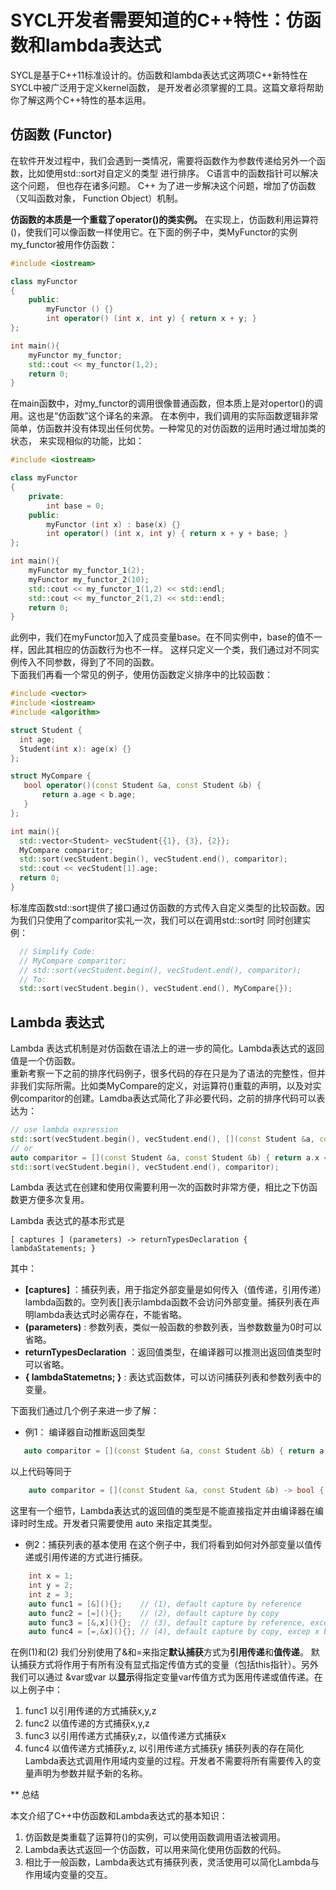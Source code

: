 # SYCL开发者需要知道的C++特性：仿函数和lambda表达式

SYCL是基于C++11标准设计的。仿函数和lambda表达式这两项C++新特性在SYCL中被广泛用于定义kernel函数，
是开发者必须掌握的工具。这篇文章将帮助你了解这两个C++特性的基本运用。

## 仿函数 (Functor)
在软件开发过程中，我们会遇到一类情况，需要将函数作为参数传递给另外一个函数，比如使用std::sort对自定义的类型
进行排序。 C语言中的函数指针可以解决这个问题， 但也存在诸多问题。
C++ 为了进一步解决这个问题，增加了仿函数（又叫函数对象， Function Object）机制。

**仿函数的本质是一个重载了operator()的类实例。**
在实现上，仿函数利用运算符()，使我们可以像函数一样使用它。在下面的例子中，类MyFunctor的实例my_functor被用作仿函数：

```C++
#include <iostream>

class myFunctor
{
    public:
        myFunctor () {}
        int operator() (int x, int y) { return x + y; }
};

int main(){
    myFunctor my_functor;
    std::cout << my_functor(1,2);
    return 0;
}
```
在main函数中，对my_functor的调用很像普通函数，但本质上是对opertor()的调用。这也是“仿函数”这个译名的来源。
在本例中，我们调用的实际函数逻辑非常简单，仿函数并没有体现出任何优势。一种常见的对仿函数的运用时通过增加类的状态，
来实现相似的功能，比如：

```C++
#include <iostream>

class myFunctor
{   
    private:
        int base = 0;
    public:
        myFunctor (int x) : base(x) {}
        int operator() (int x, int y) { return x + y + base; }
};

int main(){
    myFunctor my_functor_1(2);
    myFunctor my_functor_2(10);
    std::cout << my_functor_1(1,2) << std::endl;
    std::cout << my_functor_2(1,2) << std::endl;
    return 0;
}
```
此例中，我们在myFunctor加入了成员变量base。在不同实例中，base的值不一样，因此其相应的仿函数行为也不一样。
这样只定义一个类，我们通过对不同实例传入不同参数，得到了不同的函数。  
下面我们再看一个常见的例子，使用仿函数定义排序中的比较函数：

```C++
#include <vector>
#include <iostream>
#include <algorithm>

struct Student {
  int age;
  Student(int x): age(x) {}
};

struct MyCompare { 
   bool operator()(const Student &a, const Student &b) {
       return a.age < b.age;
   }
};

int main(){
  std::vector<Student> vecStudent{{1}, {3}, {2}};
  MyCompare comparitor;
  std::sort(vecStudent.begin(), vecStudent.end(), comparitor);
  std::cout << vecStudent[1].age;
  return 0;
}
```

标准库函数std::sort提供了接口通过仿函数的方式传入自定义类型的比较函数。因为我们只使用了comparitor实礼一次，我们可以在调用std::sort时
同时创建实例：
```C++
  // Simplify Code:
  // MyCompare comparitor;
  // std::sort(vecStudent.begin(), vecStudent.end(), comparitor);
  // To:
  std::sort(vecStudent.begin(), vecStudent.end(), MyCompare{});
```

## Lambda 表达式
Lambda 表达式机制是对仿函数在语法上的进一步的简化。Lambda表达式的返回值是一个仿函数。  
重新考察一下之前的排序代码例子，很多代码的存在只是为了语法的完整性，但并非我们实际所需。比如类MyCompare的定义，对运算符()重载的声明，以及对实例comparitor的创建。Lamdba表达式简化了非必要代码，之前的排序代码可以表达为：
```C++
// use lambda expression
std::sort(vecStudent.begin(), vecStudent.end(), [](const Student &a, const Student &b) { return a.x < b.y; });
// or 
auto comparitor = [](const Student &a, const Student &b) { return a.x < b.y; };
std::sort(vecStudent.begin(), vecStudent.end(), comparitor);
```
Lambda 表达式在创建和使用仅需要利用一次的函数时非常方便，相比之下仿函数更方便多次复用。

Lambda 表达式的基本形式是
```
[ captures ] (parameters) -> returnTypesDeclaration { lambdaStatements; }
```
其中：
* **\[captures\]** ：捕获列表，用于指定外部变量是如何传入（值传递，引用传递）lambda函数的。空列表[]表示lambda函数不会访问外部变量。捕获列表在声明lambda表达式时必需存在，不能省略。
* **(parameters)** : 参数列表，类似一般函数的参数列表，当参数数量为0时可以省略。
* **returnTypesDeclaration** ：返回值类型，在编译器可以推测出返回值类型时可以省略。 
* **{ lambdaStatemetns; }** : 表达式函数体，可以访问捕获列表和参数列表中的变量。

下面我们通过几个例子来进一步了解：
* 例1： 编译器自动推断返回类型
```C++
   auto comparitor = [](const Student &a, const Student &b) { return a.x < b.x; };
```
以上代码等同于
```C++
    auto comparitor = [](const Student &a, const Student &b) -> bool { return a.x < b.x; };
```
这里有一个细节，Lambda表达式的返回值的类型是不能直接指定并由编译器在编译时时生成。开发者只需要使用 auto 来指定其类型。

* 例2：捕获列表的基本使用
在这个例子中，我们将看到如何对外部变量以值传递或引用传递的方式进行捕获。
```C++
    int x = 1;
    int y = 2;
    int z = 3;
    auto func1 = [&](){};    // (1), default capture by reference
    auto func2 = [=](){};    // (2), default capture by copy
    auto func3 = [&,x](){};  // (3), default capture by reference, except x by copy
    auto func4 = [=,&x](){}; // (4), default capture by copy, excep x by reference
```
在例(1)和(2) 我们分别使用了&和=来指定**默认捕获**方式为**引用传递**和**值传递**。
默认捕获方式将作用于有所有没有显式指定传值方式的变量（包括this指针）。另外我们可以通过
&var或var 以**显示**得指定变量var传值方式为医用传递或值传递。在以上例子中：
1. func1 以引用传递的方式捕获x,y,z
2. func2 以值传递的方式捕获x,y,z
3. func3 以引用传递方式捕获y,z，以值传递方式捕获x
4. func4 以值传递方式捕获y,z, 以引用传递方式捕获y
捕获列表的存在简化Lambda表达式调用作用域内变量的过程。开发者不需要将所有需要传入的变量声明为参数并赋予新的名称。

** 总结

本文介绍了C++中仿函数和Lambda表达式的基本知识：
1. 仿函数是类重载了运算符()的实例，可以使用函数调用语法被调用。
2. Lambda表达式返回一个仿函数，可以用来简化使用仿函数的代码。
3. 相比于一般函数，Lambda表达式有捕获列表，灵活使用可以简化Lambda与作用域内变量的交互。





